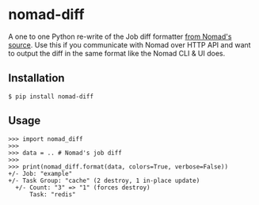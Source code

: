 # nomad-diff

A one to one Python re-write of the Job diff formatter [from Nomad's source](https://github.com/hashicorp/nomad/blob/v0.12.3/command/job_plan.go#L371).
Use this if you communicate with Nomad over HTTP API and want to output the diff in the same format like the Nomad CLI & UI does.

## Installation

```
$ pip install nomad-diff
```
 
## Usage

```
>>> import nomad_diff
>>>
>>> data = .. # Nomad's job diff
>>>
>>> print(nomad_diff.format(data, colors=True, verbose=False))
+/- Job: "example"
+/- Task Group: "cache" (2 destroy, 1 in-place update)
  +/- Count: "3" => "1" (forces destroy)
      Task: "redis"
```
 